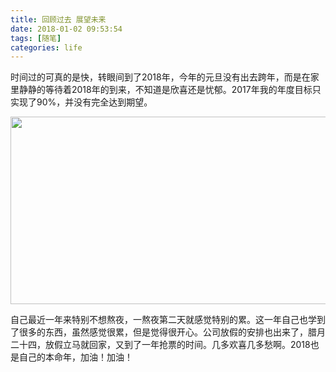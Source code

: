 ```yaml
---
title: 回顾过去 展望未来
date: 2018-01-02 09:53:54
tags: [随笔]
categories: life
---
```


时间过的可真的是快，转眼间到了2018年，今年的元旦没有出去跨年，而是在家里静静的等待着2018年的到来，不知道是欣喜还是忧郁。2017年我的年度目标只实现了90%，并没有完全达到期望。

<div align=center><img width="700" height="300" src="http://on937g0jc.bkt.clouddn.com/2018-01/time/2018%E5%8A%A0%E6%B2%B9.jpg" algin="center"/>

</div>

<!-- more -->

自己最近一年来特别不想熬夜，一熬夜第二天就感觉特别的累。这一年自己也学到了很多的东西，虽然感觉很累，但是觉得很开心。公司放假的安排也出来了，腊月二十四，放假立马就回家，又到了一年抢票的时间。几多欢喜几多愁啊。2018也是自己的本命年，加油！加油！
